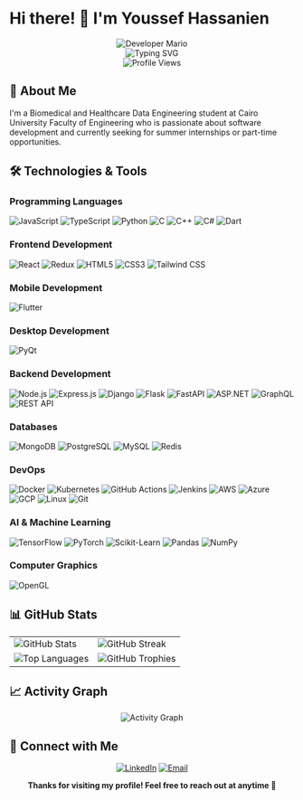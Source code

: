 # Hi there! 👋 I'm Youssef Hassanien

<div align="center">
    <img src="https://user-images.githubusercontent.com/22107794/139580686-887df369-edb8-4bc8-b607-4fbf6d7e4866.gif" alt="Developer Mario">
</div>

<div align="center">
  <img src="https://readme-typing-svg.herokuapp.com?font=Fira+Code&pause=1000&color=2F81F7&center=true&vCenter=true&width=435&lines=Software+Developer;Problem+Solver;Tech+Enthusiast;Always+Learning" alt="Typing SVG" />
</div>

<div align="center">
  <img src="https://komarev.com/ghpvc/?username=YoussefHassanien&label=Profile%20views&color=0e75b6&style=flat" alt="Profile Views" />
</div>

## 🚀 About Me

I'm a Biomedical and Healthcare Data Engineering student at Cairo University Faculty of Engineering who is passionate about software development and currently seeking for summer internships or part-time opportunities.

## 🛠️ Technologies & Tools

### Programming Languages

![JavaScript](https://img.shields.io/badge/-JavaScript-F7DF1E?style=flat-square&logo=javascript&logoColor=black)
![TypeScript](https://img.shields.io/badge/-TypeScript-3178C6?style=flat-square&logo=typescript&logoColor=white)
![Python](https://img.shields.io/badge/-Python-3776AB?style=flat-square&logo=python&logoColor=yellow)
![C](https://img.shields.io/badge/C-A8B9CC?style=flat-square&logo=c&logoColor=black)
![C++](https://img.shields.io/badge/C++-00599C?style=flat-square&logo=c%2B%2B&logoColor=white)
![C#](https://img.shields.io/badge/-C%23-239120?style=flat-square&logo=c-sharp&logoColor=white)
![Dart](https://img.shields.io/badge/-Dart-0175C2?style=flat-square&logo=dart&logoColor=white)

### Frontend Development

![React](https://img.shields.io/badge/-React-61DAFB?style=flat-square&logo=react&logoColor=black)
![Redux](https://img.shields.io/badge/-Redux-764ABC?style=flat-square&logo=redux&logoColor=white)
![HTML5](https://img.shields.io/badge/-HTML5-E34F26?style=flat-square&logo=html5&logoColor=white)
![CSS3](https://img.shields.io/badge/-CSS3-1572B6?style=flat-square&logo=css3&logoColor=white)
![Tailwind CSS](https://img.shields.io/badge/-Tailwind%20CSS-38B2AC?style=flat-square&logo=tailwind-css&logoColor=white)

### Mobile Development

![Flutter](https://img.shields.io/badge/-Flutter-02569B?style=flat-square&logo=flutter&logoColor=white)

### Desktop Development

![PyQt](https://img.shields.io/badge/-PyQt-41CD52?style=flat-square&logo=qt&logoColor=white)

### Backend Development

![Node.js](https://img.shields.io/badge/-Node.js-339933?style=flat-square&logo=node.js&logoColor=white)
![Express.js](https://img.shields.io/badge/-Express.js-000000?style=flat-square&logo=express&logoColor=white)
![Django](https://img.shields.io/badge/-Django-092E20?style=flat-square&logo=django&logoColor=white)
![Flask](https://img.shields.io/badge/-Flask-000000?style=flat-square&logo=flask&logoColor=white)
![FastAPI](https://img.shields.io/badge/-FastAPI-009688?style=flat-square&logo=fastapi&logoColor=white)
![ASP.NET](https://img.shields.io/badge/-ASP.NET-512BD4?style=flat-square&logo=dotnet&logoColor=white)
![GraphQL](https://img.shields.io/badge/-GraphQL-E10098?style=flat-square&logo=graphql&logoColor=white)
![REST API](https://img.shields.io/badge/-REST%20API-02569B?style=flat-square&logo=fastapi&logoColor=white)

### Databases

![MongoDB](https://img.shields.io/badge/-MongoDB-47A248?style=flat-square&logo=mongodb&logoColor=white)
![PostgreSQL](https://img.shields.io/badge/-PostgreSQL-336791?style=flat-square&logo=postgresql&logoColor=white)
![MySQL](https://img.shields.io/badge/-MySQL-4479A1?style=flat-square&logo=mysql&logoColor=white)
![Redis](https://img.shields.io/badge/-Redis-DC382D?style=flat-square&logo=redis&logoColor=white)

### DevOps

![Docker](https://img.shields.io/badge/-Docker-2496ED?style=flat-square&logo=docker&logoColor=white)
![Kubernetes](https://img.shields.io/badge/-Kubernetes-326CE5?style=flat-square&logo=kubernetes&logoColor=white)
![GitHub Actions](https://img.shields.io/badge/-GitHub%20Actions-2088FF?style=flat-square&logo=github-actions&logoColor=black)
![Jenkins](https://img.shields.io/badge/-Jenkins-D24939?style=flat-square&logo=jenkins&logoColor=black)
![AWS](https://img.shields.io/badge/-AWS-232F3E?style=flat-square&logo=amazon-aws&logoColor=white)
![Azure](https://img.shields.io/badge/-Azure-0078D4?style=flat-square&logo=microsoft-azure&logoColor=white)
![GCP](https://img.shields.io/badge/-GCP-4285F4?style=flat-square&logo=google-cloud&logoColor=white)
![Linux](https://img.shields.io/badge/-Linux-FCC624?style=flat-square&logo=linux&logoColor=black)
![Git](https://img.shields.io/badge/-Git-F05032?style=flat-square&logo=git&logoColor=white)

### AI & Machine Learning

![TensorFlow](https://img.shields.io/badge/-TensorFlow-FF6F00?style=flat-square&logo=tensorflow&logoColor=white)
![PyTorch](https://img.shields.io/badge/-PyTorch-EE4C2C?style=flat-square&logo=pytorch&logoColor=white)
![Scikit-Learn](https://img.shields.io/badge/-Scikit--Learn-F7931E?style=flat-square&logo=scikit-learn&logoColor=white)
![Pandas](https://img.shields.io/badge/-Pandas-150458?style=flat-square&logo=pandas&logoColor=white)
![NumPy](https://img.shields.io/badge/-NumPy-013243?style=flat-square&logo=numpy&logoColor=white)

### Computer Graphics

![OpenGL](https://img.shields.io/badge/-OpenGL-5586A4?style=flat-square&logo=opengl&logoColor=white)

## 📊 GitHub Stats

<div align="center">
  <table>
    <tr>
      <td>
        <img src="https://github-readme-stats.vercel.app/api?username=YoussefHassanien&show_icons=true&theme=radical&hide_border=true&count_private=true" alt="GitHub Stats" />
      </td>
      <td>
        <img src="https://github-readme-streak-stats.herokuapp.com/?user=YoussefHassanien&theme=radical&hide_border=true" alt="GitHub Streak" />
      </td>
    </tr>
    <tr>
      <td>
        <img src="https://github-readme-stats.vercel.app/api/top-langs/?username=YoussefHassanien&layout=compact&theme=radical&hide_border=true" alt="Top Languages" />
      </td>
      <td>
        <img src="https://github-profile-trophy.vercel.app/?username=YoussefHassanien&theme=radical&no-frame=true&row=2&column=3" alt="GitHub Trophies" />
      </td>
    </tr>
  </table>
</div>

## 📈 Activity Graph

<div align="center">
  <img src="https://github-readme-activity-graph.vercel.app/graph?username=YoussefHassanien&theme=react-dark&hide_border=true" alt="Activity Graph" />
</div>

## 🤝 Connect with Me

<div align="center">
  
[![LinkedIn](https://img.shields.io/badge/-LinkedIn-0A66C2?style=for-the-badge&logo=linkedin&logoColor=white)](https://www.linkedin.com/in/youssef-hassanien/)
[![Email](https://img.shields.io/badge/-Email-D14836?style=for-the-badge&logo=gmail&logoColor=white)](youssef.ali01@eng-st.cu.edu.eg)

</div>

<div align="center">

**Thanks for visiting my profile! Feel free to reach out at anytime 🚀**

</div>
